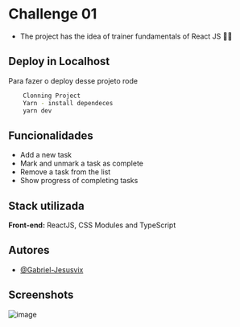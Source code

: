 
# Challenge 01 

- The project has the idea of trainer fundamentals of React JS 🚀🔥



## Deploy in Localhost

Para fazer o deploy desse projeto rode



```bash
    Clonning Project
    Yarn - install dependeces
    yarn dev
```


## Funcionalidades

- Add a new task
- Mark and unmark a task as complete
- Remove a task from the list
- Show progress of completing tasks



## Stack utilizada

**Front-end:** ReactJS, CSS Modules and TypeScript




## Autores

- [@Gabriel-Jesusvix](https://github.com/Gabriel-Jesusvix)


## Screenshots

![image](https://user-images.githubusercontent.com/62946928/189788666-989a129f-3f7d-4ea3-ba89-2b4f3035580c.png)



